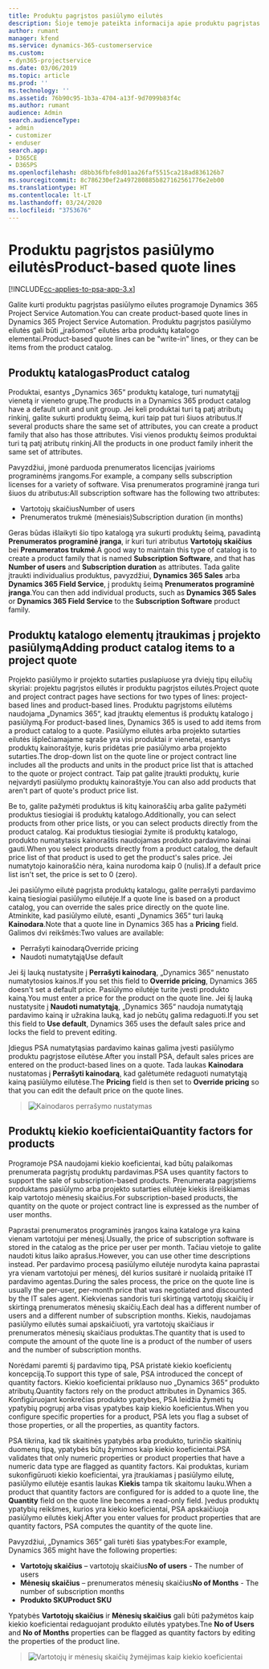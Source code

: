 ```yaml
---
title: Produktu pagrįstos pasiūlymo eilutės
description: Šioje temoje pateikta informacija apie produktu pagrįstas pasiūlymo eilutes.
author: rumant
manager: kfend
ms.service: dynamics-365-customerservice
ms.custom:
- dyn365-projectservice
ms.date: 03/06/2019
ms.topic: article
ms.prod: ''
ms.technology: ''
ms.assetid: 76b90c95-1b3a-4704-a13f-9d7099b83f4c
ms.author: rumant
audience: Admin
search.audienceType:
- admin
- customizer
- enduser
search.app:
- D365CE
- D365PS
ms.openlocfilehash: d8bb36fbfe8d01aa26faf5515ca218ad836126b7
ms.sourcegitcommit: 8c786230ef2a497280885b827162561776e2eb00
ms.translationtype: HT
ms.contentlocale: lt-LT
ms.lasthandoff: 03/24/2020
ms.locfileid: "3753676"
---
```

# <a name="product-based-quote-lines"></a><span data-ttu-id="4a806-103">Produktu pagrįstos pasiūlymo eilutės</span><span class="sxs-lookup"><span data-stu-id="4a806-103">Product-based quote lines</span></span>

[!INCLUDE[cc-applies-to-psa-app-3.x](../includes/cc-applies-to-psa-app-3x.md)]


<span data-ttu-id="4a806-104">Galite kurti produktu pagrįstas pasiūlymo eilutes programoje Dynamics 365 Project Service Automation.</span><span class="sxs-lookup"><span data-stu-id="4a806-104">You can create product-based quote lines in Dynamics 365 Project Service Automation.</span></span> <span data-ttu-id="4a806-105">Produktu pagrįstos pasiūlymo eilutės gali būti „įrašomos“ eilutės arba produktų katalogo elementai.</span><span class="sxs-lookup"><span data-stu-id="4a806-105">Product-based quote lines can be "write-in" lines, or they can be items from the product catalog.</span></span>

## <a name="product-catalog"></a><span data-ttu-id="4a806-106">Produktų katalogas</span><span class="sxs-lookup"><span data-stu-id="4a806-106">Product catalog</span></span>

<span data-ttu-id="4a806-107">Produktai, esantys „Dynamics 365“ produktų kataloge, turi numatytąjį vienetą ir vieneto grupę.</span><span class="sxs-lookup"><span data-stu-id="4a806-107">The products in a Dynamics 365 product catalog have a default unit and unit group.</span></span> <span data-ttu-id="4a806-108">Jei keli produktai turi tą patį atributų rinkinį, galite sukurti produktų šeimą, kuri taip pat turi šiuos atributus.</span><span class="sxs-lookup"><span data-stu-id="4a806-108">If several products share the same set of attributes, you can create a product family that also has those attributes.</span></span> <span data-ttu-id="4a806-109">Visi vienos produktų šeimos produktai turi tą patį atributų rinkinį.</span><span class="sxs-lookup"><span data-stu-id="4a806-109">All the products in one product family inherit the same set of attributes.</span></span>

<span data-ttu-id="4a806-110">Pavyzdžiui, įmonė parduoda prenumeratos licencijas įvairioms programinėms įrangoms.</span><span class="sxs-lookup"><span data-stu-id="4a806-110">For example, a company sells subscription licenses for a variety of software.</span></span> <span data-ttu-id="4a806-111">Visa prenumeratos programinė įranga turi šiuos du atributus:</span><span class="sxs-lookup"><span data-stu-id="4a806-111">All subscription software has the following two attributes:</span></span>

- <span data-ttu-id="4a806-112">Vartotojų skaičius</span><span class="sxs-lookup"><span data-stu-id="4a806-112">Number of users</span></span> 
- <span data-ttu-id="4a806-113">Prenumeratos trukmė (mėnesiais)</span><span class="sxs-lookup"><span data-stu-id="4a806-113">Subscription duration (in months)</span></span>

<span data-ttu-id="4a806-114">Geras būdas išlaikyti šio tipo katalogą yra sukurti produktų šeimą, pavadintą **Prenumeratos programinė įranga**, ir kuri turi atributus **Vartotojų skaičius** bei **Prenumeratos trukmė**.</span><span class="sxs-lookup"><span data-stu-id="4a806-114">A good way to maintain this type of catalog is to create a product family that is named **Subscription Software**, and that has **Number of users** and **Subscription duration** as attributes.</span></span> <span data-ttu-id="4a806-115">Tada galite įtraukti individualius produktus, pavyzdžiui, **Dynamics 365 Sales** arba **Dynamics 365 Field Service**, į produktų šeimą **Prenumeratos programinė įranga**.</span><span class="sxs-lookup"><span data-stu-id="4a806-115">You can then add individual products, such as **Dynamics 365 Sales** or **Dynamics 365 Field Service** to the **Subscription Software** product family.</span></span>

## <a name="adding-product-catalog-items-to-a-project-quote"></a><span data-ttu-id="4a806-116">Produktų katalogo elementų įtraukimas į projekto pasiūlymą</span><span class="sxs-lookup"><span data-stu-id="4a806-116">Adding product catalog items to a project quote</span></span>

<span data-ttu-id="4a806-117">Projekto pasiūlymo ir projekto sutarties puslapiuose yra dviejų tipų eilučių skyriai: projektu pagrįstos eilutės ir produktu pagrįstos eilutės.</span><span class="sxs-lookup"><span data-stu-id="4a806-117">Project quote and project contract pages have sections for two types of lines: project-based lines and product-based lines.</span></span> <span data-ttu-id="4a806-118">Produktu pagrįstoms eilutėms naudojama „Dynamics 365“, kad įtrauktų elementus iš produktų katalogo į pasiūlymą.</span><span class="sxs-lookup"><span data-stu-id="4a806-118">For product-based lines, Dynamics 365 is used to add items from a product catalog to a quote.</span></span> <span data-ttu-id="4a806-119">Pasiūlymo eilutės arba projekto sutarties eilutės išplečiamajame sąraše yra visi produktai ir vienetai, esantys produktų kainoraštyje, kuris pridėtas prie pasiūlymo arba projekto sutarties.</span><span class="sxs-lookup"><span data-stu-id="4a806-119">The drop-down list on the quote line or project contract line includes all the products and units in the product price list that is attached to the quote or project contract.</span></span> <span data-ttu-id="4a806-120">Taip pat galite įtraukti produktų, kurie neįvardyti pasiūlymo produktų kainoraštyje.</span><span class="sxs-lookup"><span data-stu-id="4a806-120">You can also add products that aren't part of quote's product price list.</span></span>

<span data-ttu-id="4a806-121">Be to, galite pažymėti produktus iš kitų kainoraščių arba galite pažymėti produktus tiesiogiai iš produktų katalogo.</span><span class="sxs-lookup"><span data-stu-id="4a806-121">Additionally, you can select products from other price lists, or you can select products directly from the product catalog.</span></span> <span data-ttu-id="4a806-122">Kai produktus tiesiogiai žymite iš produktų katalogo, produkto numatytasis kainoraštis naudojamas produkto pardavimo kainai gauti.</span><span class="sxs-lookup"><span data-stu-id="4a806-122">When you select products directly from a product catalog, the default price list of that product is used to get the product's sales price.</span></span> <span data-ttu-id="4a806-123">Jei numatytojo kainoraščio nėra, kaina nurodoma kaip 0 (nulis).</span><span class="sxs-lookup"><span data-stu-id="4a806-123">If a default price list isn't set, the price is set to 0 (zero).</span></span>

<span data-ttu-id="4a806-124">Jei pasiūlymo eilutė pagrįsta produktų katalogu, galite perrašyti pardavimo kainą tiesiogiai pasiūlymo eilutėje.</span><span class="sxs-lookup"><span data-stu-id="4a806-124">If a quote line is based on a product catalog, you can override the sales price directly on the quote line.</span></span> <span data-ttu-id="4a806-125">Atminkite, kad pasiūlymo eilutė, esanti „Dynamics 365“ turi lauką **Kainodara**.</span><span class="sxs-lookup"><span data-stu-id="4a806-125">Note that a quote line in Dynamics 365 has a **Pricing** field.</span></span> <span data-ttu-id="4a806-126">Galimos dvi reikšmės:</span><span class="sxs-lookup"><span data-stu-id="4a806-126">Two values are available:</span></span>

- <span data-ttu-id="4a806-127">Perrašyti kainodarą</span><span class="sxs-lookup"><span data-stu-id="4a806-127">Override pricing</span></span>  
- <span data-ttu-id="4a806-128">Naudoti numatytąją</span><span class="sxs-lookup"><span data-stu-id="4a806-128">Use default</span></span>

<span data-ttu-id="4a806-129">Jei šį lauką nustatysite į **Perrašyti kainodarą**, „Dynamics 365“ nenustato numatytosios kainos.</span><span class="sxs-lookup"><span data-stu-id="4a806-129">If you set this field to **Override pricing**, Dynamics 365 doesn't set a default price.</span></span> <span data-ttu-id="4a806-130">Pasiūlymo eilutėje turite įvesti produkto kainą.</span><span class="sxs-lookup"><span data-stu-id="4a806-130">You must enter a price for the product on the quote line.</span></span> <span data-ttu-id="4a806-131">Jei šį lauką nustatysite į **Naudoti numatytąją**, „Dynamics 365“ naudoja numatytąją pardavimo kainą ir užrakina lauką, kad jo nebūtų galima redaguoti.</span><span class="sxs-lookup"><span data-stu-id="4a806-131">If you set this field to **Use default**, Dynamics 365 uses the default sales price and locks the field to prevent editing.</span></span>

<span data-ttu-id="4a806-132">Įdiegus PSA numatytąsias pardavimo kainas galima įvesti pasiūlymo produktu pagrįstose eilutėse.</span><span class="sxs-lookup"><span data-stu-id="4a806-132">After you install PSA, default sales prices are entered on the product-based lines on a quote.</span></span> <span data-ttu-id="4a806-133">Tada laukas **Kainodara** nustatomas į **Perrašyti kainodarą**, kad galėtumėte redaguoti numatytąją kainą pasiūlymo eilutėse.</span><span class="sxs-lookup"><span data-stu-id="4a806-133">The **Pricing** field is then set to **Override pricing** so that you can edit the default price on the quote lines.</span></span>

> ![Kainodaros perrašymo nustatymas](media/basic-guide-10.png)
 
## <a name="quantity-factors-for-products"></a><span data-ttu-id="4a806-135">Produktų kiekio koeficientai</span><span class="sxs-lookup"><span data-stu-id="4a806-135">Quantity factors for products</span></span>

<span data-ttu-id="4a806-136">Programoje PSA naudojami kiekio koeficientai, kad būtų palaikomas prenumerata pagrįstų produktų pardavimas.</span><span class="sxs-lookup"><span data-stu-id="4a806-136">PSA uses quantity factors to support the sale of subscription-based products.</span></span> <span data-ttu-id="4a806-137">Prenumerata pagrįstiems produktams pasiūlymo arba projekto sutarties eilutėje kiekis išreiškiamas kaip vartotojo mėnesių skaičius.</span><span class="sxs-lookup"><span data-stu-id="4a806-137">For subscription-based products, the quantity on the quote or project contract line is expressed as the number of user months.</span></span>

<span data-ttu-id="4a806-138">Paprastai prenumeratos programinės įrangos kaina kataloge yra kaina vienam vartotojui per mėnesį.</span><span class="sxs-lookup"><span data-stu-id="4a806-138">Usually, the price of subscription software is stored in the catalog as the price per user per month.</span></span> <span data-ttu-id="4a806-139">Tačiau vietoje to galite naudoti kitus laiko aprašus.</span><span class="sxs-lookup"><span data-stu-id="4a806-139">However, you can use other time descriptions instead.</span></span> <span data-ttu-id="4a806-140">Per pardavimo procesą pasiūlymo eilutėje nurodyta kaina paprastai yra vienam vartotojui per mėnesį, dėl kurios susitarė ir nuolaidą pritaikė IT pardavimo agentas.</span><span class="sxs-lookup"><span data-stu-id="4a806-140">During the sales process, the price on the quote line is usually the per-user, per-month price that was negotiated and discounted by the IT sales agent.</span></span> <span data-ttu-id="4a806-141">Kiekvienas sandoris turi skirtingą vartotojų skaičių ir skirtingą prenumeratos mėnesių skaičių.</span><span class="sxs-lookup"><span data-stu-id="4a806-141">Each deal has a different number of users and a different number of subscription months.</span></span> <span data-ttu-id="4a806-142">Kiekis, naudojamas pasiūlymo eilutės sumai apskaičiuoti, yra vartotojų skaičiaus ir prenumeratos mėnesių skaičiaus produktas.</span><span class="sxs-lookup"><span data-stu-id="4a806-142">The quantity that is used to compute the amount of the quote line is a product of the number of users and the number of subscription months.</span></span>

<span data-ttu-id="4a806-143">Norėdami paremti šį pardavimo tipą, PSA pristatė kiekio koeficientų koncepciją.</span><span class="sxs-lookup"><span data-stu-id="4a806-143">To support this type of sale, PSA introduced the concept of quantity factors.</span></span> <span data-ttu-id="4a806-144">Kiekio koeficientai priklauso nuo „Dynamics 365“ produkto atributų.</span><span class="sxs-lookup"><span data-stu-id="4a806-144">Quantity factors rely on the product attributes in Dynamics 365.</span></span> <span data-ttu-id="4a806-145">Konfigūruojant konkrečias produkto ypatybes, PSA leidžia žymėti tų ypatybių pogrupį arba visas ypatybes kaip kiekio koeficientus.</span><span class="sxs-lookup"><span data-stu-id="4a806-145">When you configure specific properties for a product, PSA lets you flag a subset of those properties, or all the properties, as quantity factors.</span></span>

<span data-ttu-id="4a806-146">PSA tikrina, kad tik skaitinės ypatybės arba produkto, turinčio skaitinių duomenų tipą, ypatybės būtų žymimos kaip kiekio koeficientai.</span><span class="sxs-lookup"><span data-stu-id="4a806-146">PSA validates that only numeric properties or product properties that have a numeric data type are flagged as quantity factors.</span></span> <span data-ttu-id="4a806-147">Kai produktas, kuriam sukonfigūruoti kiekio koeficientai, yra įtraukiamas į pasiūlymo eilutę, pasiūlymo eilutėje esantis laukas **Kiekis** tampa tik skaitomu lauku.</span><span class="sxs-lookup"><span data-stu-id="4a806-147">When a product that quantity factors are configured for is added to a quote line, the **Quantity** field on the quote line becomes a read-only field.</span></span> <span data-ttu-id="4a806-148">Įvedus produktų ypatybių reikšmes, kurios yra kiekio koeficientai, PSA apskaičiuoja pasiūlymo eilutės kiekį.</span><span class="sxs-lookup"><span data-stu-id="4a806-148">After you enter values for product properties that are quantity factors, PSA computes the quantity of the quote line.</span></span>

<span data-ttu-id="4a806-149">Pavyzdžiui, „Dynamics 365“ gali turėti šias ypatybes:</span><span class="sxs-lookup"><span data-stu-id="4a806-149">For example, Dynamics 365 might have the following properties:</span></span> 

- <span data-ttu-id="4a806-150">**Vartotojų skaičius** – vartotojų skaičius</span><span class="sxs-lookup"><span data-stu-id="4a806-150">**No of users** - The number of users</span></span> 
- <span data-ttu-id="4a806-151">**Mėnesių skaičius** – prenumeratos mėnesių skaičius</span><span class="sxs-lookup"><span data-stu-id="4a806-151">**No of Months** - The number of subscription months</span></span>
- <span data-ttu-id="4a806-152">**Produkto SKU**</span><span class="sxs-lookup"><span data-stu-id="4a806-152">**Product SKU**</span></span> 

<span data-ttu-id="4a806-153">Ypatybės **Vartotojų skaičius** ir **Mėnesių skaičius** gali būti pažymėtos kaip kiekio koeficientai redaguojant produkto eilutės ypatybes.</span><span class="sxs-lookup"><span data-stu-id="4a806-153">Tne **No of Users** and **No of Months** properties can be flagged as quantity factors by editing the properties of the product line.</span></span> 

> ![Vartotojų ir mėnesių skaičių žymėjimas kaip kiekio koeficientai](media/basic-guide-11.png)
 
